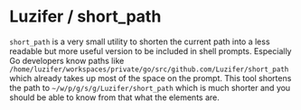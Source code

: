 # Luzifer / short\_path

`short_path` is a very small utility to shorten the current path into a less readable but more useful version to be included in shell prompts. Especially Go developers know paths like `/home/luzifer/workspaces/private/go/src/github.com/Luzifer/short_path` which already takes up most of the space on the prompt. This tool shortens the path to `~/w/p/g/s/g/Luzifer/short_path` which is much shorter and you should be able to know from that what the elements are.
